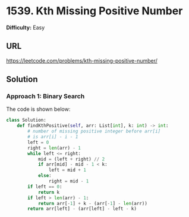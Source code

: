# 1539. Kth Missing Positive Number

**Difficulty:** Easy

## URL

https://leetcode.com/problems/kth-missing-positive-number/

## Solution

### Approach 1: Binary Search

The code is shown below:

```python
class Solution:
    def findKthPositive(self, arr: List[int], k: int) -> int:
        # number of missing positive integer before arr[i]
        # is arr[i] - i - 1
        left = 0
        right = len(arr) - 1
        while left <= right:
            mid = (left + right) // 2
            if arr[mid] - mid - 1 < k:
                left = mid + 1
            else:
                right = mid - 1
        if left == 0:
            return k
        if left > len(arr) - 1:
            return arr[-1] + k - (arr[-1] - len(arr))
        return arr[left] - (arr[left] - left - k)
                
```

